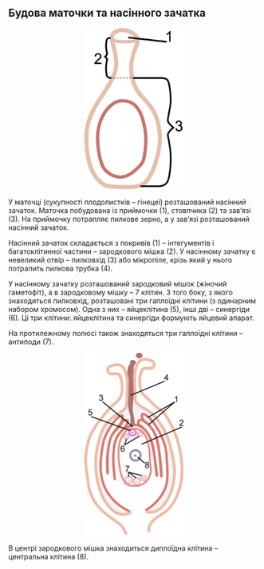 Будова маточки та насінного зачатка
-----------------------------------

<div align="center">
<img src="2.jpeg" width="200">
</div>

У маточці (сукупності плодолистків – гінецеї) розташований насінний
зачаток. Маточка побудована із приймочки (1), стовпчика (2) та зав’язі
(3). На приймочку потрапляє пилкове зерно, а у зав’язі розташований
насінний зачаток.


Насінний зачаток складається з <span class="p1">покривів</span> (1) – <span class="p1">інтегументів</span> і
<span class="p1">багатоклітинної частини</span> – зародкового мішка (2). У насінному зачатку
є невеликий отвір – <span class="p1">пилковхід</span> (3) або <span class="p1">мікропіле</span>, крізь який у
нього потрапить пилкова трубка (4).

У насінному зачатку розташований зародковий мішок (жіночий гаметофіт), а
в зародковому мішку – 7 клітин. З того боку, з якого знаходиться
пилковхід, розташовані <span class="p1">три гаплоїдні клітини</span> (з одинарним набором
хромосом). Одна з них – <span class="p1">яйцеклітина</span> (5), інші дві – <span class="p1">синергіди</span>
(6). Ці три клітини: яйцеклітина та синергіди формують яйцевий апарат.

На протилежному полюсі також знаходяться три гаплоїдні клітини –
<span class="p1">антиподи</span> (7). 

<div align="center">
<img src="3.jpeg" width="200">
</div>

В центрі зародкового мішка знаходиться диплоїдна клітина – центральна клітина (8).
